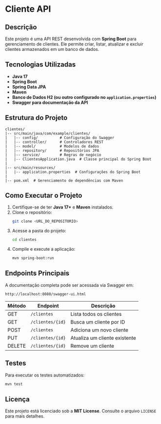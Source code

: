 # Cliente API

## Descrição
Este projeto é uma API REST desenvolvida com **Spring Boot** para gerenciamento de clientes. Ele permite criar, listar, atualizar e excluir clientes armazenados em um banco de dados.

## Tecnologias Utilizadas
- **Java 17**
- **Spring Boot**
- **Spring Data JPA**
- **Maven**
- **Banco de Dados H2 (ou outro configurado no `application.properties`)**
- **Swagger para documentação da API**

## Estrutura do Projeto
```
clientes/
|-- src/main/java/com/example/clientes/
|   |-- config/          # Configuração do Swagger
|   |-- controller/      # Controladores REST
|   |-- model/           # Modelos de dados
|   |-- repository/      # Repositórios JPA
|   |-- service/         # Regras de negócio
|   |-- ClientesApplication.java  # Classe principal do Spring Boot
|
|-- src/main/resources/
|   |-- application.properties  # Configurações do Spring Boot
|
|-- pom.xml  # Gerenciamento de dependências com Maven
```

## Como Executar o Projeto
1. Certifique-se de ter **Java 17+** e **Maven** instalados.
2. Clone o repositório:
   ```sh
   git clone <URL_DO_REPOSITORIO>
   ```
3. Acesse a pasta do projeto:
   ```sh
   cd clientes
   ```
4. Compile e execute a aplicação:
   ```sh
   mvn spring-boot:run
   ```

## Endpoints Principais
A documentação completa pode ser acessada via Swagger em:
```
http://localhost:8080/swagger-ui.html
```

| Método | Endpoint | Descrição |
|---------|----------|-------------|
| GET | `/clientes` | Lista todos os clientes |
| GET | `/clientes/{id}` | Busca um cliente por ID |
| POST | `/clientes` | Adiciona um novo cliente |
| PUT | `/clientes/{id}` | Atualiza um cliente existente |
| DELETE | `/clientes/{id}` | Remove um cliente |

## Testes
Para executar os testes automatizados:
```sh
mvn test
```

## Licença
Este projeto está licenciado sob a **MIT License**. Consulte o arquivo `LICENSE` para mais detalhes.

